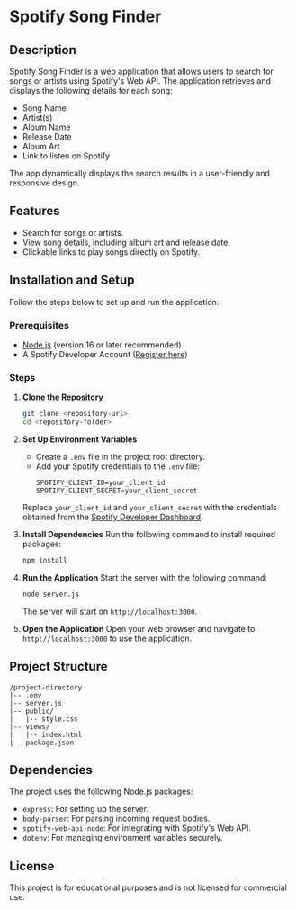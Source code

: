 # Spotify Song Finder

## Description
Spotify Song Finder is a web application that allows users to search for songs or artists using Spotify's Web API. The application retrieves and displays the following details for each song:
- Song Name
- Artist(s)
- Album Name
- Release Date
- Album Art
- Link to listen on Spotify

The app dynamically displays the search results in a user-friendly and responsive design.

## Features
- Search for songs or artists.
- View song details, including album art and release date.
- Clickable links to play songs directly on Spotify.

## Installation and Setup
Follow the steps below to set up and run the application:

### Prerequisites
- [Node.js](https://nodejs.org/) (version 16 or later recommended)
- A Spotify Developer Account ([Register here](https://developer.spotify.com/))

### Steps

1. **Clone the Repository**
   ```bash
   git clone <repository-url>
   cd <repository-folder>
   ```

2. **Set Up Environment Variables**
   - Create a `.env` file in the project root directory.
   - Add your Spotify credentials to the `.env` file:
     ```env
     SPOTIFY_CLIENT_ID=your_client_id
     SPOTIFY_CLIENT_SECRET=your_client_secret
     ```
   Replace `your_client_id` and `your_client_secret` with the credentials obtained from the [Spotify Developer Dashboard](https://developer.spotify.com/dashboard/).

3. **Install Dependencies**
   Run the following command to install required packages:
   ```bash
   npm install
   ```

4. **Run the Application**
   Start the server with the following command:
   ```bash
   node server.js
   ```
   The server will start on `http://localhost:3000`.

5. **Open the Application**
   Open your web browser and navigate to `http://localhost:3000` to use the application.

## Project Structure
```
/project-directory
|-- .env
|-- server.js
|-- public/
|   |-- style.css
|-- views/
|   |-- index.html
|-- package.json
```

## Dependencies
The project uses the following Node.js packages:
- `express`: For setting up the server.
- `body-parser`: For parsing incoming request bodies.
- `spotify-web-api-node`: For integrating with Spotify's Web API.
- `dotenv`: For managing environment variables securely.

## License
This project is for educational purposes and is not licensed for commercial use.
